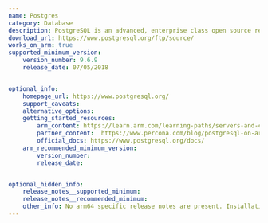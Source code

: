 ```yaml
---
name: Postgres
category: Database
description: PostgreSQL is an advanced, enterprise class open source relational database that supports both SQL (relational) and JSON (non-relational) querying.
download_url: https://www.postgresql.org/ftp/source/
works_on_arm: true
supported_minimum_version:
    version_number: 9.6.9
    release_date: 07/05/2018


optional_info:
    homepage_url: https://www.postgresql.org/
    support_caveats: 
    alternative_options: 
    getting_started_resources: 
        arm_content: https://learn.arm.com/learning-paths/servers-and-cloud-computing/postgresql/install_postgresql/
        partner_content:  https://www.percona.com/blog/postgresql-on-arm-based-aws-ec2-instances-is-it-any-good/
        official_docs: https://www.postgresql.org/docs/
    arm_recommended_minimum_version:
        version_number: 
        release_date:


optional_hidden_info:
    release_notes__supported_minimum:
    release_notes__recommended_minimum:
    other_info: No arm64 specific release notes are present. Installation and testing was done through tar file. Version 10.0 fails to build, whereas version >=11 builds successfully. We can also build the previous versions by using the --disable-spinlock flag(not recommended) while configuring.
---
```

